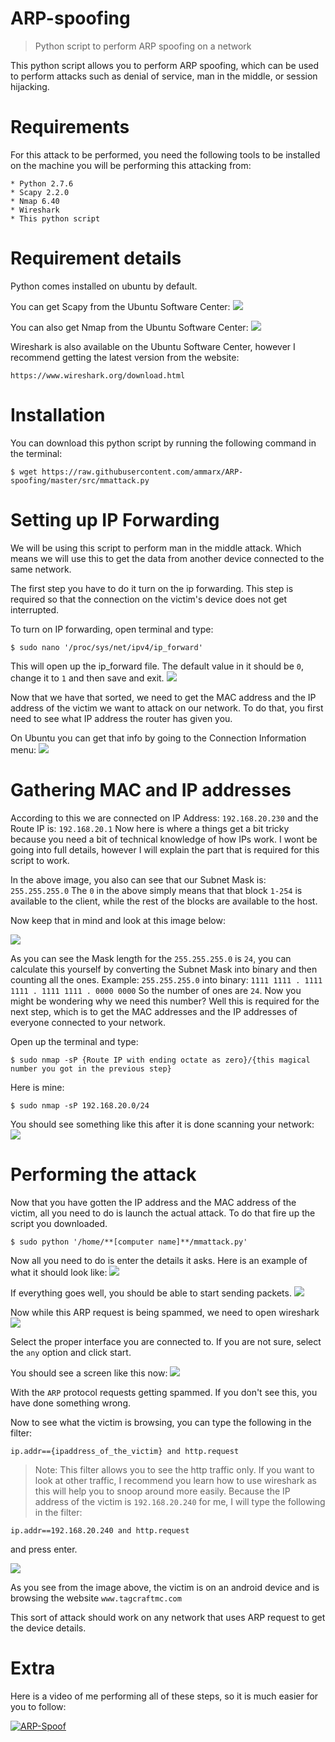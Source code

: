 # ARP-spoofing 

> Python script to perform ARP spoofing on a network

This python script allows you to perform ARP spoofing, which can be used to perform attacks such as denial of service, man in the middle, or session hijacking.

# Requirements

For this attack to be performed, you need the following tools to be installed on the machine you will be performing this attacking from:
```
* Python 2.7.6
* Scapy 2.2.0
* Nmap 6.40
* Wireshark
* This python script
```

# Requirement details

Python comes installed on ubuntu by default. 

You can get Scapy from the Ubuntu Software Center:
![](https://raw.githubusercontent.com/ammarx/ARP-spoofing/master/res/1.png)

You can also get Nmap from the Ubuntu Software Center:
![](https://raw.githubusercontent.com/ammarx/ARP-spoofing/master/res/2.png)

Wireshark is also available on the Ubuntu Software Center, however I recommend getting the latest version from the website:
```
https://www.wireshark.org/download.html
```

# Installation

You can download this python script by running the following command in the terminal:
```
$ wget https://raw.githubusercontent.com/ammarx/ARP-spoofing/master/src/mmattack.py
```

# Setting up IP Forwarding

We will be using this script to perform man in the middle attack. Which means we will use this to get the data from another device connected to the same network.

The first step you have to do it turn on the ip forwarding. This step is required so that the connection on the victim's device does not get interrupted. 

To turn on IP forwarding, open terminal and type:
```
$ sudo nano '/proc/sys/net/ipv4/ip_forward'
```

This will open up the ip_forward file. The default value in it should be `0`, change it to `1` and then save and exit.
![](https://raw.githubusercontent.com/ammarx/ARP-spoofing/master/res/3.png)

Now that we have that sorted, we need to get the MAC address and the IP address of the victim we want to attack on our network. To do that, you first need to see what IP address the router has given you. 

On Ubuntu you can get that info by going to the Connection Information menu:
![](https://raw.githubusercontent.com/ammarx/ARP-spoofing/master/res/4.png)

# Gathering MAC and IP addresses

According to this we are connected on IP Address: `192.168.20.230` and the Route IP is: `192.168.20.1`
Now here is where a things get a bit tricky because you need a bit of technical knowledge of how IPs work. I wont be going into full details, however I will explain the part that is required for this script to work.

In the above image, you also can see that our Subnet Mask is: `255.255.255.0` 
The `0` in the above simply means that that block `1-254` is available to the client, while the rest of the blocks are available to the host.

Now keep that in mind and look at this image below:

![](https://raw.githubusercontent.com/ammarx/ARP-spoofing/master/res/subnetting_c.png)

As you can see the Mask length for the `255.255.255.0` is `24`, you can calculate this yourself by converting the Subnet Mask into binary and then counting all the ones. Example: `255.255.255.0` into binary: `1111 1111 . 1111 1111 . 1111 1111 . 0000 0000` So the number of ones are `24`. Now you might be wondering why we need this number? Well this is required for the next step, which is to get the MAC addresses and the IP addresses of everyone connected to your network.

Open up the terminal and type:

```
$ sudo nmap -sP {Route IP with ending octate as zero}/{this magical number you got in the previous step}
```

Here is mine:
```
$ sudo nmap -sP 192.168.20.0/24
```

You should see something like this after it is done scanning your network:
![](https://raw.githubusercontent.com/ammarx/ARP-spoofing/master/res/5.png)

# Performing the attack

Now that you have gotten the IP address and the MAC address of the victim, all you need to do is launch the actual attack. To do that fire up the script you downloaded.
```
$ sudo python '/home/**[computer name]**/mmattack.py'
```

Now all you need to do is enter the details it asks. Here is an example of what it should look like:
![](https://raw.githubusercontent.com/ammarx/ARP-spoofing/master/res/6.png)

If everything goes well, you should be able to start sending packets.
![](https://raw.githubusercontent.com/ammarx/ARP-spoofing/master/res/7.png)

Now while this ARP request is being spammed, we need to open wireshark
![](https://raw.githubusercontent.com/ammarx/ARP-spoofing/master/res/8.png)

Select the proper interface you are connected to. If you are not sure, select the `any` option and click start.

You should see a screen like this now:
![](https://raw.githubusercontent.com/ammarx/ARP-spoofing/master/res/9.png)

With the `ARP` protocol requests getting spammed. If you don't see this, you have done something wrong. 

Now to see what the victim is browsing, you can type the following in the filter:
```
ip.addr=={ipaddress_of_the_victim} and http.request
```

> Note: This filter allows you to see the http traffic only. If you want to look at other traffic, I recommend you learn how to use wireshark as this will help you to snoop around more easily. Because the IP address of the victim is `192.168.20.240` for me, I will type the following in the filter:
```
ip.addr==192.168.20.240 and http.request
```

and press enter.

![](https://raw.githubusercontent.com/ammarx/ARP-spoofing/master/res/10.png)

As you see from the image above, the victim is on an android device and is browsing the website `www.tagcraftmc.com`

This sort of attack should work on any network that uses ARP request to get the device details.

# Extra

Here is a video of me performing all of these steps, so it is much easier for you to follow:

[![ARP-Spoof](https://raw.githubusercontent.com/ammarx/ARP-spoofing/master/res/11.png)](https://drive.google.com/file/d/0B4LJfOrWbK6bekVnN2RGTEpGajQ/view?usp=sharing&resourcekey=0-LhuEdC5LeMz0t7tNHkc0Sg)



